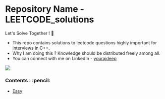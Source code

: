 # Repository Name - LEETCODE_solutions

 
Let's Solve Together ! :checkered_flag: 
<ul>
 <li>This repo contains solutions to leetcode questions highly important for interviews in C++.</li>
 <li> Why I am doing this ? Knowledge should be distributed freely among all.</li>
 <li> You can connect with me on LinkedIn - <a href="https://www.linkedin.com/in/yourajdeep/">yourajdeep</a></li>
</ul>

![](https://komarev.com/ghpvc/?username=yourajdeep)

<!-- Visitor Count : ![Visitor Count](https://profile-counter.glitch.me/{yourajdeep}/count.svg) -->
 
<h3>Contents : :pencil:</h3>
<ul>
  <li><a href="https://github.com/yourajdeep/LEETCODE_solutions/Easy/main/">Easy</a></li>
</ul>
